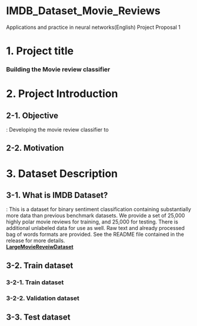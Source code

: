 # IMDB_Dataset_Movie_Reviews
Applications and practice in neural networks(English) Project Proposal 1

# 1. Project title
### Building the Movie review classifier
# 2. Project Introduction
## 2-1. Objective
: Developing the movie review classifier to 
## 2-2. Motivation
# 3. Dataset Description
## 3-1. What is IMDB Dataset?
: This is a dataset for binary sentiment classification containing substantially more data than previous benchmark datasets. We provide a set of 25,000 highly polar movie reviews for training, and 25,000 for testing. There is additional unlabeled data for use as well. Raw text and already processed bag of words formats are provided. See the README file contained in the release for more details.  
[**LargeMovieReveiwDataset**](http://ai.stanford.edu/~amaas/data/sentiment/)

## 3-2. Train dataset
### 3-2-1. Train dataset
### 3-2-2. Validation dataset
## 3-3. Test dataset
